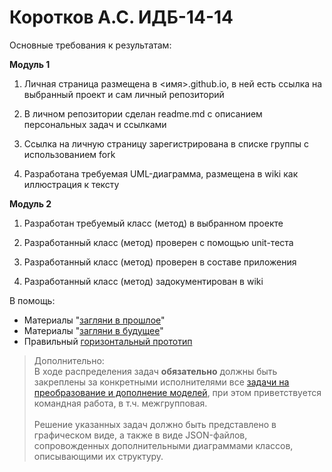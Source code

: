 # Коротков А.С. ИДБ-14-14

Основные требования к результатам:

**Модуль 1**

1. Личная страница размещена в <имя>.github.io, в ней есть ссылка на выбранный проект и сам личный репозиторий

1. В личном репозитории сделан readme.md с описанием персональных задач и ссылками

1. Ссылка на личную страницу зарегистрирована в списке группы с использованием fork

1. Разработана требуемая UML-диаграмма, размещена в wiki как иллюстрация к тексту

**Модуль 2**

1. Разработан требуемый класс (метод) в выбранном проекте

1. Разработанный класс (метод) проверен с помощью unit-теста

1. Разработанный класс (метод) проверен в составе приложения

1. Разработанный класс (метод) задокументирован в wiki

В помощь:
* Материалы "[загляни в прошлое](https://github.com/stankin/oop/wiki)"
* Материалы "[загляни в будущее](https://github.com/stankin/inet-2017/wiki)"
* Правильный [горизонтальный прототип](https://github.com/jhupanen/jhupanen.github.io)

> Дополнительно:<br>
В ходе распределения задач **обязательно** должны быть закреплены за конкретными исполнителями все [задачи на преобразование и дополнение моделей](https://okoff.gitbooks.io/proektirovanie-is/content/prilozhenie-1.html), при этом приветствуется командная работа, в т.ч. межгрупповая.<br><br>
Решение указанных задач должно быть представлено в графическом виде, а также в виде JSON-файлов, сопровожденных дополнительными диаграммами классов, описывающими их структуру.
